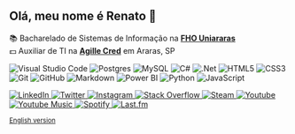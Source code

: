 ## Olá, meu nome é Renato 👋

:books: Bacharelado de Sistemas de Informação na [**FHO Uniararas**](http://www.uniararas.br/) <br>
:dollar: Auxiliar de TI na [**Agille Cred**](https://agillecred.com.br/) em Araras, SP <br>

<img alt="Visual Studio Code" src="https://img.shields.io/badge/Visual Studio Code-0078d7.svg?style=flat&logo=visual-studio-code&logoColor=white"/> <img alt="Postgres" src ="https://img.shields.io/badge/PostgreSQL-%23316192.svg?style=flat&logo=postgresql&logoColor=white"/>
<img alt="MySQL" src="https://img.shields.io/badge/MySQL-%2300f.svg?style=flat&logo=mysql&logoColor=white"/>
<img alt="C#" src="https://img.shields.io/badge/C%23-%23239120.svg?style=flat&logo=c-sharp&logoColor=white"/>
<img alt=".Net" src="https://img.shields.io/badge/.NET-5C2D91?style=flat&logo=.net&logoColor=white"/>
<img alt="HTML5" src="https://img.shields.io/badge/HTML5-%23E34F26.svg?style=flat&logo=html5&logoColor=white"/>
<img alt="CSS3" src="https://img.shields.io/badge/CSS3-%231572B6.svg?style=flat&logo=css3&logoColor=white"/>
<img alt="Git" src="https://img.shields.io/badge/Git-%23F05033.svg?style=flat&logo=git&logoColor=white"/>
<img alt="GitHub" src="https://img.shields.io/badge/Github-%23121011.svg?style=flat&logo=github&logoColor=white"/>
<img alt="Markdown" src="https://img.shields.io/badge/Markdown-%23000000.svg?style=flat&logo=markdown&logoColor=white"/>
<img alt="Power BI" src="https://img.shields.io/badge/PowerBI-F2C811?style=flat&logo=Power%20BI&logoColor=white"/> 
<img alt="Python" src="https://img.shields.io/badge/Python-3670A0?style=flat&logo=python&logoColor=ffdd54"/>
<img alt="JavaScript" src="https://img.shields.io/badge/JavaScript-%23323330.svg?style=flat&logo=javascript&logoColor=%23F7DF1E"/>

<a href="https://www.linkedin.com/in/renatocfrancisco/">
   <img alt="LinkedIn" src="https://img.shields.io/badge/Linkedin-%230077B5.svg?style=flat&logo=linkedin&logoColor=white"/>
</a><a href="https://www.twitter.com/renatocfrancisc">
  <img alt="Twitter" src="https://img.shields.io/badge/Twitter-%231DA1F2.svg?style=flat&logo=Twitter&logoColor=white"/>
</a>
<a href="https://instagram.com/renatocrepisky">
  <img alt="Instagram" src="https://img.shields.io/badge/Instagram-E4405F?style=flat&logo=instagram&logoColor=white"/>
</a>
<a href="https://pt.stackoverflow.com/users/178890/renato-c-francisco?tab=profile">
  <img alt="Stack Overflow" src="https://img.shields.io/badge/-Stackoverflow-FE7A16?style=flat&logo=stack-overflow&logoColor=white"/>
</a>
<a href="https://steamcommunity.com/id/renatocf/">
  <img alt="Steam" src="https://img.shields.io/badge/Steam-%23000000.svg?style=flat&logo=steam&logoColor=white"/>
</a>
<a href="https://youtube.com/channel/UC1x-jNGxQytvdzN4_prewZA">
  <img alt="Youtube" src="https://img.shields.io/badge/YouTube-%23FF0000.svg?style=flat&logo=YouTube&logoColor=white"/>
</a>
<a href="https://music.youtube.com/channel/UC1x-jNGxQytvdzN4_prewZA?feature=share">
  <img alt="Youtube Music" src="https://img.shields.io/badge/YouTube_Music-FF0000?style=flat&logo=youtube-music&logoColor=white"/>
</a>
<a href="https://open.spotify.com/user/fdbenaz90kby4kgxhrbo7ucrh">
  <img alt="Spotify" src="https://img.shields.io/badge/Spotify-1ED760?style=flat&logo=spotify&logoColor=white"/>
</a>
<a href="https://www.last.fm/pt/user/renatocfrancisc">
  <img alt="Last.fm" src="https://img.shields.io/badge/last.fm-D51007?style=flat&logo=last.fm&logoColor=white"/>
</a>

<sub>[English version](https://github.com/renatocfrancisco/renatocfrancisco/blob/master/README-en.md)</sub>
